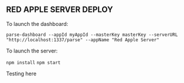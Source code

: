 ## RED APPLE SERVER DEPLOY

To launch the dashboard: 

`parse-dashboard --appId myAppId --masterKey masterKey --serverURL "http://localhost:1337/parse" --appName "Red Apple Server"`

To launch the server:

`npm install`
`npm start`


Testing here